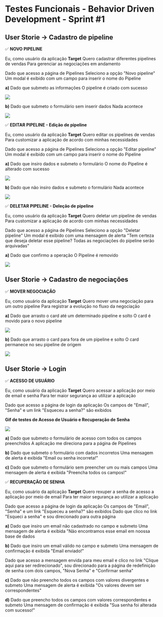# Testes Funcionais - Behavior Driven Development - Sprint #1

## User Storie  -> Cadastro de pipeline

✅  __NOVO PIPELINE__

Eu, como usuário da aplicação __Target__
Quero cadastrar diferentes pipelines de vendas
Para gerenciar as negociações em andamento

Dado que acesso a página de Pipelines
Seleciono a opção "Novo pipeline"
Um modal é exibido com um campo para inserir o nome do Pipeline

__a)__ Dado que submeto as informações 
O pipeline é criado com sucesso

![](https://github.com/vinicius-hso/api-sem3-target-crm/blob/Sprint-1/Documentation/Tests%20-%20BDD/gifs/novo-pipeline.gif)

__b)__ Dado que submeto o formulário sem inserir dados
Nada acontece

![](https://github.com/vinicius-hso/api-sem3-target-crm/blob/Sprint-1/Documentation/Tests%20-%20BDD/gifs/novo-pipeline-nulo.gif)

✅  __EDITAR PIPELINE - Edição de pipeline__ 

Eu, como usuário da aplicação __Target__
Quero editar os pipelines de vendas
Para customizar a aplicação de acordo com minhas necessidades

Dado que acesso a página de Pipelines
Seleciono a opção "Editar pipeline"
Um modal é exibido com um campo para inserir o nome do Pipeline

__a)__ Dado que insiro dados e submeto o formulário
O nome do Pipeline é alterado com sucesso

![](https://github.com/vinicius-hso/api-sem3-target-crm/blob/Sprint-1/Documentation/Tests%20-%20BDD/gifs/editar-pipeline.gif)

__b)__ Dado que não insiro dados e submeto o formulário
Nada acontece

![](https://github.com/vinicius-hso/api-sem3-target-crm/blob/Sprint-1/Documentation/Tests%20-%20BDD/gifs/editar-pipeline-nulo.gif)

✅ __DELETAR PIPELINE - Deleção de pipeline__

Eu, como usuário da aplicação __Target__
Quero deletar um pipeline de vendas
Para customizar a aplicação de acordo com minhas necessidades

Dado que acesso a página de Pipelines
Seleciono a opção "Deletar pipeline"
Um modal é exibido com uma mensagem de alerta "Tem certeza que deseja deletar esse pipeline? Todas as negociações do pipeline serão arquivadas" 

__a)__ Dado que confirmo a operação
O Pipeline é removido 

![](https://github.com/vinicius-hso/api-sem3-target-crm/blob/Sprint-1/Documentation/Tests%20-%20BDD/gifs/deletar-pipeline.gif)

## User Storie -> Cadastro de negociações

✅  __MOVER NEGOCIAÇÃO__

Eu, como usuário da aplicação __Target__
Quero mover uma negociação para um outro pipeline
Para registrar a evolução no fluxo da negociação

__a)__ Dado que arrasto o card até um determinado pipeline e solto
O card é movido para o novo pipeline

![](https://github.com/vinicius-hso/api-sem3-target-crm/blob/Sprint-1/Documentation/Tests%20-%20BDD/gifs/drag-and-drop.gif)

__b)__ Dado que arrasto o card para fora de um pipeline e solto
O card permanece no seu pipeline de origem

![](https://github.com/vinicius-hso/api-sem3-target-crm/blob/Sprint-1/Documentation/Tests%20-%20BDD/gifs/drag-and-drop-nulo.gif)

## User Storie  -> Login

✅ __ACESSO DE USUÁRIO__

Eu, como usuário da aplicação __Target__
Quero acessar a aplicação por meio de email e senha
Para ter maior segurança ao utilizar a aplicação

Dado que acesso a página de login da aplicação
Os campos de "Email", "Senha" e um link "Esqueceu a senha?" são exibidos

__Gif de testes de Acesso de Usuário e Recuperação de Senha__

![](https://github.com/vinicius-hso/api-sem3-target-crm/blob/Sprint-1/Documentation/Tests%20-%20BDD/gifs/recuperar-senha.gif)

__a)__ Dado que submeto o formulário de acesso com todos os campos preenchidos
A aplicação me direciona para a página de Pipelines

__b)__ Dado que submeto o formulário com dados incorretos
Uma mensagem de alerta é exibida "Email ou senha incorreta!"

__c)__ Dado que submeto o formulário sem preencher um ou mais campos
Uma mensagem de alerta é exibida "Preencha todos os campos!"

✅ __RECUPERAÇÃO DE SENHA__

Eu, como usuário da aplicação __Target__
Quero rexuper a senha de acesso a aplicação por meio de email
Para ter maior segurança ao utilizar a aplicação

Dado que acesso a página de login da aplicação
Os campos de "Email", "Senha" e um link "Esqueceu a senha?" são exibidos
Dado que clico no link "Esqueci a senha" e sou direcionado para outra página

__a)__ Dado que insiro um email não cadastrado no campo e submeto
Uma mensagem de alerta é exibida "Não encontramos esse email em noossa base de dados

__b)__ Dado que insiro um email válido no campo e submeto
Uma mensagem de confirmação é exibida "Email enviado!"

 Dado que acesso a mensagem envida para meu email e clico no link "Clique aqui para ser redirecionado", sou direcionado para a página de redefinição de senha com dois campos, "Nova Senha" e "Confirmar senha"

__c)__ Dado que não preencho todos os campos com valores divergentes e submeto
Uma mensagem de alerta é exibida "Os valores devem ser correspondentes"

__d)__ Dado que preencho todos os campos com valores correspondentes e submeto
Uma mensagem de confirmação é exibida "Sua senha foi alterada com sucesso!"

